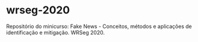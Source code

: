 # wrseg-2020
Repositório do minicurso: Fake News - Conceitos, métodos e aplicações de identificação e mitigação. WRSeg 2020.
